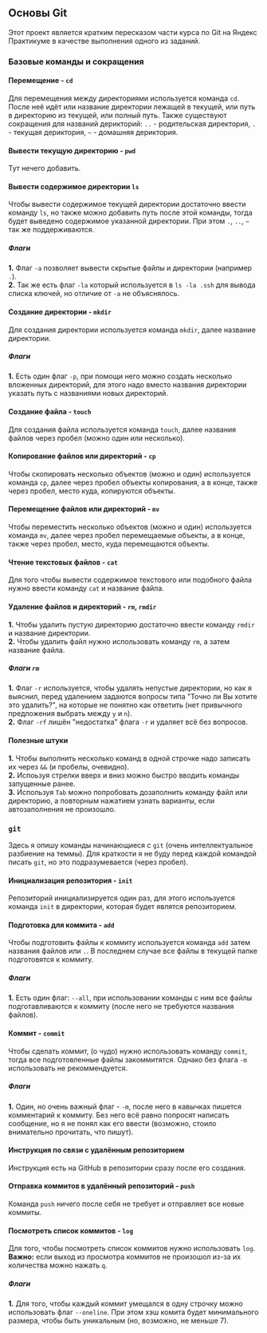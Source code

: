 ## Основы Git
Этот проект является кратким пересказом части курса по Git на Яндекс Практикуме в качестве выполнения одного из заданий.
### Базовые команды и сокращения
#### Перемещение - `cd`
Для перемещения между директориями используется команда `cd`. После неё идёт или название директории лежащей в текущей, или путь в директорию из текущей, или полный путь.
  Также существуют сокращения для названий дерикторий: `..` - родительская директория, `.` - текущая дериктория, `~` - домашняя дериктория.
#### Вывести текущую директорию - `pwd`
Тут нечего добавить.
#### Вывести содержимое директории `ls`
Чтобы вывести содержимое текущей директории достаточно ввести команду `ls`, но также можно добавить путь после этой команды, тогда будет выведено содержимое указанной директории.
При этом `.`, `..`, `~` так же поддерживаются.
##### Флаги
**1.** Флаг `-a` позволяет вывести скрытые файлы и директории (например `.`).  
**2.** Так же есть флаг `-la` который используется в `ls -la .ssh` для вывода списка ключей, но отличие от `-a` не объяснялось.
#### Создание директории - `mkdir`
Для создания директории используется команда `mkdir`, далее название директории.
##### Флаги
**1.** Есть один флаг `-p`, при помощи него можно создать несколько вложенных директорий, для этого надо вместо названия директории указать путь с названиями новых директорий.
#### Создание файла - `touch`
Для создания файла используется команда `touch`, далее названия файлов через пробел (можно один или несколько).
#### Копирование файлов или директорий - `cp`
Чтобы скопировать несколько объектов (можно и один) используется команда `cp`, далее через пробел объекты копирования, а в конце, также через пробел, место куда, копируются объекты.
#### Перемещение файлов или директорий - `mv`
Чтобы переместить несколько объектов (можно и один) используется команда `mv`, далее через пробел перемещаемые объекты, а в конце, также через пробел, место, куда перемещаются объекты.
#### Чтение текстовых файлов - `cat`
Для того чтобы вывести содержимое текстового или подобного файла нужно ввести команду `cat` и название файла.
#### Удаление файлов и директорий - `rm`, `rmdir`
**1.** Чтобы удалить пустую директорию достаточно ввести команду `rmdir` и название директории.  
**2.** Чтобы удалить файл нужно использовать команду `rm`, а затем название файла.
##### Флаги `rm`
**1.** Флаг `-r` используется, чтобы удалять непустые директории, но как я выяснил, перед удалением задаются вопросы типа "Точно ли Вы хотите это удалить?", 
на которые не понятно как ответить (нет привычного предложения выбрать между `y` и `n`).  
**2.** Флаг `-rf` лишён "недостатка" флага `-r` и удаляет всё без вопросов.
#### Полезные штуки
**1.** Чтобы выполнить несколько команд в одной строчке надо записать их через `&&` (и пробелы, очевидно).  
**2.** Испоьзуя стрелки вверх и вниз можно быстро вводить команды запущенные ранее.  
**3.** Используя `Tab` можно попробовать дозаполнить команду файл или директорию, а повторным нажатием узнать варианты, если автозаполнения не произошло.
### `git`
Здесь я опишу команды начинающиеся с `git` (очень интеллектуальное разбиение на теммы). Для краткости я не буду перед каждой командой писать `git`, но это подразумевается (через пробел).
#### Инициализация репозитория - `init`
Репозиторий инициализируется один раз, для этого используется команда `init` в директории, которая будет являтся репозиторием.
#### Подготовка для коммита - `add`
Чтобы подготовить файлы к коммиту используется команда `add` затем названия файлов или `.`. В последнем случае все файлы в текущей папке подготовятся к коммиту.
##### Флаги
**1.** Есть один флаг: `--all`, при использовании команды с ним все файлы подготавливаются к коммиту (после него не требуются названия файлов).
#### Коммит - `commit`
Чтобы сделать коммит, (о чудо) нужно использовать команду `commit`, тогда все подготовленные файлы закоммитятся. Однако без флага `-m` использовать не рекоммендуется.
##### Флаги
**1.** Один, но очень важный флаг - `-m`, после него в кавычках пишется комментарий к коммиту. Без него всё равно попросят написать сообщение, но я не понял как его ввести (возможно, стоило внимательно прочитать, что пишут).
#### Инструкция по связи с удалённым репозиторием
Инструкция есть на GitHub в репозитории сразу после его создания.
#### Отправка коммитов в удалённый репозиторий - `push`
Команда `push` ничего после себя не требует и отправляет все новые коммиты.
#### Посмотреть список коммитов - `log`
Для того, чтобы посмотреть список коммитов нужно использовать `log`. **Важно:** если выход из просмотра коммитов не произошол из-за их количества можно нажать `q`.
##### Флаги
**1.** Для того, чтобы каждый коммит умещался в одну строчку можно использовать флаг `--oneline`.
При этом хэш комита будет минимального размера, чтобы быть уникальным (но, возможно, не меньше 7).